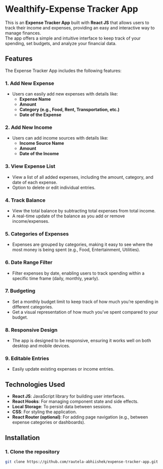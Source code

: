 # Wealthify-Expense Tracker App

This is an **Expense Tracker App** built with **React JS** that allows users to track their income and expenses, providing an easy and interactive way to manage finances.<br> The app offers a simple and intuitive interface to keep track of your spending, set budgets, and analyze your financial data.

## Features

The Expense Tracker App includes the following features:

### 1. **Add New Expense**
   - Users can easily add new expenses with details like:
     - **Expense Name**
     - **Amount**
     - **Category (e.g., Food, Rent, Transportation, etc.)**
     - **Date of the Expense**

### 2. **Add New Income**
   - Users can add income sources with details like:
     - **Income Source Name**
     - **Amount**
     - **Date of the Income**

### 3. **View Expense List**
   - View a list of all added expenses, including the amount, category, and date of each expense.
   - Option to delete or edit individual entries.

### 4. **Track Balance**
   - View the total balance by subtracting total expenses from total income.
   - A real-time update of the balance as you add or remove income/expenses.

### 5. **Categories of Expenses**
   - Expenses are grouped by categories, making it easy to see where the most money is being spent (e.g., Food, Entertainment, Utilities).

### 6. **Date Range Filter**
   - Filter expenses by date, enabling users to track spending within a specific time frame (daily, monthly, yearly).

### 7. **Budgeting**
   - Set a monthly budget limit to keep track of how much you’re spending in different categories.
   - Get a visual representation of how much you've spent compared to your budget.

### 8. **Responsive Design**
   - The app is designed to be responsive, ensuring it works well on both desktop and mobile devices.

### 9. **Editable Entries**
   - Easily update existing expenses or income entries.

## Technologies Used

- **React JS**: JavaScript library for building user interfaces.
- **React Hooks**: For managing component state and side effects.
- **Local Storage**: To persist data between sessions.
- **CSS**: For styling the application.
- **React Router (optional)**: For adding page navigation (e.g., between expense categories or dashboards).

## Installation

### 1. Clone the repository
```bash
git clone https://github.com/rautela-abhiishek/expense-tracker-app.git
